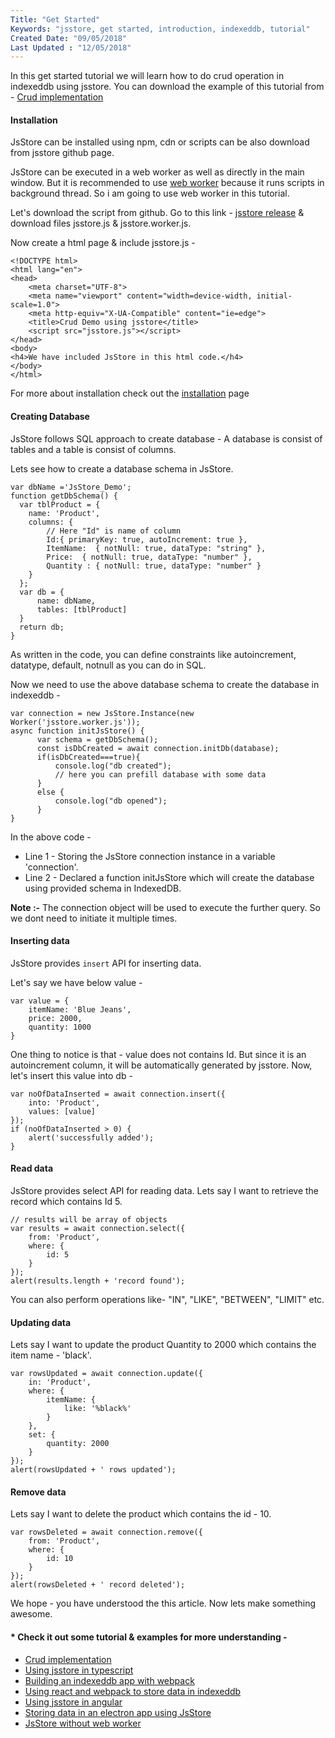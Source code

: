 ```yaml
---
Title: "Get Started"
Keywords: "jsstore, get started, introduction, indexeddb, tutorial"
Created Date: "09/05/2018"
Last Updated : "12/05/2018"
---
```


In this get started tutorial we will learn how to do crud operation in indexeddb using jsstore. You can download the example of this tutorial from - [Crud implementation](https://github.com/ujjwalguptaofficial/JsStore/tree/master/examples/Simple%20Example)

#### Installation

JsStore can be installed using npm, cdn or scripts can be also download from jsstore github page. 

JsStore can be executed in a web worker as well as directly in the main window. But it is recommended to use [web worker](https://developer.mozilla.org/en-US/docs/Web/API/Web_Workers_API/Using_web_workers) because it runs scripts in background thread. So i am going to use web worker in this tutorial. 

Let's download the script from github. Go to this link - <a href="https://github.com/ujjwalguptaofficial/JsStore/releases/latest" target="_blank">jsstore release</a> & download files jsstore.js & jsstore.worker.js. 

Now create a html page & include jsstore.js - 

```
<!DOCTYPE html>
<html lang="en">
<head>
    <meta charset="UTF-8">
    <meta name="viewport" content="width=device-width, initial-scale=1.0">
    <meta http-equiv="X-UA-Compatible" content="ie=edge">
    <title>Crud Demo using jsstore</title>
    <script src="jsstore.js"></script>
</head>
<body>
<h4>We have included JsStore in this html code.</h4>
</body>
</html>

```

For more about installation check out the [installation](/tutorial/installation) page

#### Creating Database

JsStore follows SQL approach to create database - A database is consist of tables and a table is consist of columns.

Lets see how to create a database schema in JsStore.

```
var dbName ='JsStore_Demo';
function getDbSchema() {
  var tblProduct = {
    name: 'Product',
    columns: {
        // Here "Id" is name of column 
        Id:{ primaryKey: true, autoIncrement: true },
        ItemName:  { notNull: true, dataType: "string" },
        Price:  { notNull: true, dataType: "number" },
        Quantity : { notNull: true, dataType: "number" }
    }
  };
  var db = {
      name: dbName,
      tables: [tblProduct]
  }
  return db;
}
```
As written in the code, you can define constraints like autoincrement, datatype, default, notnull as you can do in SQL.

Now we need to use the above database schema to create the database in indexeddb -

```
var connection = new JsStore.Instance(new Worker('jsstore.worker.js'));
async function initJsStore() {
      var schema = getDbSchema();
      const isDbCreated = await connection.initDb(database);
      if(isDbCreated===true){
          console.log("db created");
          // here you can prefill database with some data
      }
      else {
          console.log("db opened");
      }
}

```

In the above code -

* Line 1 - Storing the JsStore connection instance in a variable 'connection'.
* Line 2 - Declared a function initJsStore which will create the database using provided schema in IndexedDB. 


**Note :-** The connection object will be used to execute the further query. So we dont need to initiate it multiple times.

#### Inserting data

JsStore provides `insert` API for inserting data.

Let's say we have below value -

```
var value = {
    itemName: 'Blue Jeans',
    price: 2000,
    quantity: 1000
}
```
One thing to notice is that - value does not contains Id. But since it is an autoincrement column, it will be automatically generated by jsstore. Now, let's insert this value into db -  

```
var noOfDataInserted = await connection.insert({
    into: 'Product',
    values: [value]
});
if (noOfDataInserted > 0) {
    alert('successfully added');
}
```
  
#### Read data

JsStore provides select API for reading data. Lets say I want to retrieve the record which contains Id 5.

```
// results will be array of objects
var results = await connection.select({
    from: 'Product',
    where: {
        id: 5
    }
});
alert(results.length + 'record found');
```
You can also perform operations like- "IN", "LIKE", "BETWEEN", "LIMIT" etc.

#### Updating data

Lets say I want to update the product Quantity to 2000 which contains the item name - 'black'.

```
var rowsUpdated = await connection.update({ 
    in: 'Product',
    where: {
        itemName: {
            like: '%black%'
        }
    },
    set: {
        quantity: 2000
    }
});
alert(rowsUpdated + ' rows updated');
```

#### Remove data

Lets say I want to delete the product which contains the id - 10.

```
var rowsDeleted = await connection.remove({
    from: 'Product',
    where: {
        id: 10
    }
});
alert(rowsDeleted + ' record deleted');
```
    
We hope - you have understood the this article. Now lets make something awesome.

#### * Check it out some tutorial & examples for more understanding -

* [Crud implementation](https://github.com/ujjwalguptaofficial/JsStore/tree/master/examples/Simple%20Example)
* [Using jsstore in typescript](https://github.com/ujjwalguptaofficial/JsStore/tree/master/examples/TypeScript%20Example)
* [Building an indexeddb app with webpack](https://github.com/ujjwalguptaofficial/JsStore/tree/master/examples/webpack)
* [Using react and webpack to store data in indexeddb](https://github.com/ujjwalguptaofficial/JsStore/tree/master/examples/react)
* [Using jsstore in angular](https://github.com/ujjwalguptaofficial/JsStore/tree/master/examples/angular)
* [Storing data in an electron app using JsStore](https://github.com/ujjwalguptaofficial/JsStore/tree/master/examples/electron)
* [JsStore without web worker](https://github.com/ujjwalguptaofficial/JsStore/tree/master/examples/without%20web%20worker)


<style>
    iframe {
        height: 300px;
    }
</style>

